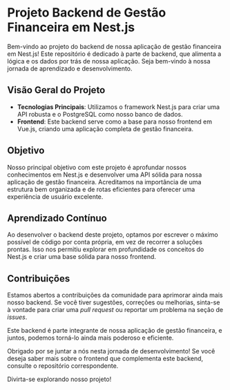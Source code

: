 # Projeto Backend de Gestão Financeira em Nest.js

Bem-vindo ao projeto do backend de nossa aplicação de gestão financeira em Nest.js! Este repositório é dedicado à parte de backend, que alimenta a lógica e os dados por trás de nossa aplicação. Seja bem-vindo à nossa jornada de aprendizado e desenvolvimento.

## Visão Geral do Projeto

- **Tecnologias Principais**: Utilizamos o framework Nest.js para criar uma API robusta e o PostgreSQL como nosso banco de dados.
- **Frontend**: Este backend serve como a base para nosso frontend em Vue.js, criando uma aplicação completa de gestão financeira.

## Objetivo

Nosso principal objetivo com este projeto é aprofundar nossos conhecimentos em Nest.js e desenvolver uma API sólida para nossa aplicação de gestão financeira. Acreditamos na importância de uma estrutura bem organizada e de rotas eficientes para oferecer uma experiência de usuário excelente.

## Aprendizado Contínuo

Ao desenvolver o backend deste projeto, optamos por escrever o máximo possível de código por conta própria, em vez de recorrer a soluções prontas. Isso nos permitiu explorar em profundidade os conceitos do Nest.js e criar uma base sólida para nosso frontend.

## Contribuições

Estamos abertos a contribuições da comunidade para aprimorar ainda mais nosso backend. Se você tiver sugestões, correções ou melhorias, sinta-se à vontade para criar uma *pull request* ou reportar um problema na seção de *issues*.

Este backend é parte integrante de nossa aplicação de gestão financeira, e juntos, podemos torná-lo ainda mais poderoso e eficiente.

Obrigado por se juntar a nós nesta jornada de desenvolvimento! Se você deseja saber mais sobre o frontend que complementa este backend, consulte o repositório correspondente.

Divirta-se explorando nosso projeto!
